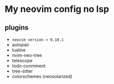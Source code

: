 # My neovim config no lsp
## plugins
- `neovim version > 0.10.1`
- autopair
- lualine
- nvim-neo-tree
- telescope
- todo-conmment
- tree-sitter
- colorschemes (neosolarized)
